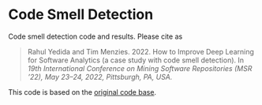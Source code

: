 # Code Smell Detection

Code smell detection code and results. Please cite as


> Rahul Yedida and Tim Menzies. 2022. How to Improve Deep Learning for Software Analytics (a case study with code smell detection). In *19th International Conference on Mining Software Repositories (MSR ’22), May 23–24, 2022, Pittsburgh, PA, USA.*


This code is based on the [original code base](https://github.com/liuhuigmail/DeepSmellDetection).
